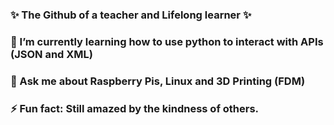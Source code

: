 ### ✨ The Github of a teacher and Lifelong learner ✨
### 🌱 I’m currently learning how to use python to interact with APIs (JSON and XML)
### 💬 Ask me about Raspberry Pis, Linux and 3D Printing (FDM)
### ⚡ Fun fact: Still amazed by the kindness of others.



<!--
**MrRKernelPanic/MrRKernelPanic** is a  _special_ ✨ repository because its `README.md` (this file) appears on your GitHub profile.

Here are some ideas to get you started:

- 🔭 I’m currently working on ...

- 👯 I’m looking to collaborate on ...
- 🤔 I’m looking for help with ...

- 📫 How to reach me: ...
- 😄 Pronouns: ...
- 
-->
